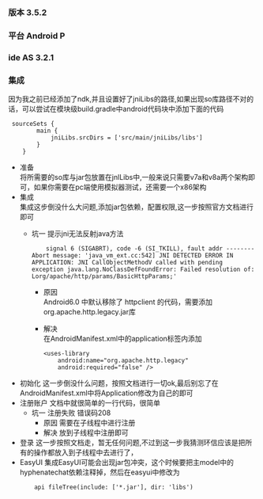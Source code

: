 ### 版本 3.5.2
### 平台 Android P
### ide AS 3.2.1
### 集成 
因为我之前已经添加了ndk,并且设置好了jniLibs的路径,如果出现so库路径不对的话，可以尝试在模块级build.gradle中android代码块中添加下面的代码
```
 sourceSets {
        main {
            jniLibs.srcDirs = ['src/main/jniLibs/libs']
        }
    }
```
- 准备  
将所需要的so库与jar包放置在jnlLibs中,一般来说只需要v7a和v8a两个架构即可，如果你需要在pc端使用模拟器测试，还需要一个x86架构
- 集成    
集成这步倒没什么大问题,添加jar包依赖，配置权限,这一步按照官方文档进行即可  
    - 坑一  提示jni无法反射java方法
        ```
            signal 6 (SIGABRT), code -6 (SI_TKILL), fault addr --------Abort message: 'java_vm_ext.cc:542] JNI DETECTED ERROR IN APPLICATION: JNI CallObjectMethodV called with pending exception java.lang.NoClassDefFoundError: Failed resolution of: Lorg/apache/http/params/BasicHttpParams;'
        ```  

        - 原因  
         Android6.0 中默认移除了 httpclient 的代码，需要添加org.apache.http.legacy.jar库  

        - 解决  
         在AndroidManifest.xml中的application标签内添加 
            ```
            <uses-library
                android:name="org.apache.http.legacy"
                android:required="false" />     
            ```
- 初始化
    这一步倒没什么问题，按照文档进行一切ok,最后别忘了在
    AndroidManifest.xml中将Application修改为自己的即可
- 注册账户
    文档中就很简单的一行代码，很简单
    - 坑一 注册失败 错误码208
        - 原因 需要在子线程中进行注册
        - 解决 放到子线程中注册即可
- 登录
    这一步按照文档走，暂无任何问题,不过到这一步我猜测环信应该是把所有的操作都放入到子线程中去进行了，
- EasyUI
    集成EasyUI可能会出现jar包冲突，这个时候要把主model中的hyphenatechat依赖注释掉，然后在easyui中修改为
    ```
        api fileTree(include: ['*.jar'], dir: 'libs')
    ```